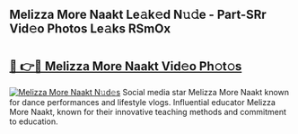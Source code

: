 ## Melizza More Naakt Le𝚊k𝚎d N𝚞𝚍e - Part-SRr Vid𝚎o Photos Le𝚊ks RSmOx

# <h2><a href="http://fb5xk70.evod.top/?m=Melizza+More+Naakt">🔗 👉🔴 Melizza More Naakt Vid𝚎o Ph𝚘t𝚘s</a></h2>

[![Melizza More Naakt N𝚞d𝚎s](https://i.imgur.com/8V9OHl7.gif)](http://fb5xk70.evod.top/?m=Melizza+More+Naakt)
Social media star Melizza More Naakt known for dance performances and lifestyle vlogs. Influential educator Melizza More Naakt, known for their innovative teaching methods and commitment to education. 
